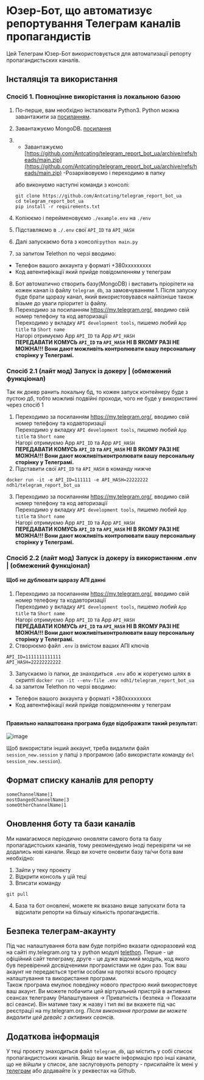 # Юзер-Бот, що автоматизує репортування Телеграм каналів пропагандистів

Цей Телеграм Юзер-Бот використовується для автоматизації репорту пропагандистьских каналів.



## Інсталяція та використання
### Спосіб 1. Повноцінне викорістання із локальною базою
1. По-перше, вам необхідно інсталювати Python3. Python можна завантажити за [посиланням](https://www.python.org/).
2. Завантажуємо MongoDB. [посилання](https://www.mongodb.com/try/download/community?tck=docs_server)
3. 
    - Завантажуємо  [https://github.com/Antcating/telegram_report_bot_ua/archive/refs/heads/main.zip](https://github.com/Antcating/telegram_report_bot_ua/archive/refs/heads/main.zip)
    -Розархівовуємо і переходимо в папку

    або виконуємо наступні команди з консолі:
    ```
    git clone https://github.com/Antcating/telegram_report_bot_ua
    cd telegram_report_bot_ua
    pip install -r requirements.txt
    ```


4. Копіюємо і перейменовуємо `./example.env` на `./env`
5. Підставляємо в `./.env` свої `API_ID` та `API_HASH`
6. Далі запускаємо бота з консолі:`python main.py`
7. за запитом Telethon по черзі вводимо:
- Телефон вашого аккаунта у форматі +380ххххххххх
- Код автентифікації який прийде повідомленням у телеграм
8. Бот автоматично створить базу(MongoDB) і виставить пріорітети на кожен канал із файлу `telegram_db`, за замовчуванням 1. Після запуску буде брати щоразу канал, який використовувався найпізніше також візьме до уваги пріоритет із файлу.
9. Переходимо за посиланням https://my.telegram.org/, вводимо свій номер телефону та код авторизації
   <br>Переходимо у вкладку `API development tools`, пишемо любий `App title` та `Short name`
   <br>Нагорі отримуємо App `API_ID` та App `API_HASH`
   <br>**ПЕРЕДАВАТИ КОМУСЬ `API_ID` та `API_HASH` НІ В ЯКОМУ РАЗІ НЕ МОЖНА!!! Вони дают можливіть контролювати вашу персональну сторінку у Телеграмі.**

### Спосіб 2.1 (лайт мод) Запуск із докеру | (обмежений функціонал) 
Так як докер ранить локальну бд, то кожен запуск контейнеру буде з пустою дб, тобто можливі подвійні проходи, чого не буде у  використанні через спосіб 1
1. Переходимо за посиланням https://my.telegram.org/, вводимо свій номер телефону та кодавторизації
<br>Переходимо у вкладку `API development tools`, пишемо любий `App title` та `Short name`
<br>Нагорі отримуємо App `API_ID` та App `API_HASH`
<br>**ПЕРЕДАВАТИ КОМУСЬ `API_ID` та `API_HASH` НІ В ЯКОМУ РАЗІ НЕ МОЖНА!!! Вони дают можливітьконтролювати вашу персональну сторінку у Телеграмі.**
2. Підставити свої `API_ID` та `API_HASH` в команду нижче

`docker run -it -e API_ID=111111 -e API_HASH=22222222 ndh1/telegram_report_bot_ua`

3. Переходимо за посиланням https://my.telegram.org/, вводимо свій номер телефону та код авторизації
   <br>Переходимо у вкладку `API development tools`, пишемо любий `App title` та `Short name`
   <br>Нагорі отримуємо App `API_ID` та App `API_HASH`
   <br>**ПЕРЕДАВАТИ КОМУСЬ `API_ID` та `API_HASH` НІ В ЯКОМУ РАЗІ НЕ МОЖНА!!! Вони дают можливіть контролювати вашу персональну сторінку у Телеграмі.**

### Спосіб 2.2 (лайт мод) Запуск із докеру  із використаннм .env | (обмежений функціонал)
#### Щоб не дублювати щоразу АПІ данні
 1) Переходимо за посиланням https://my.telegram.org/, вводимо свій номер телефону та кодавторизації
<br>Переходимо у вкладку `API development tools`, пишемо любий `App title` та `Short name`
<br>Нагорі отримуємо App `API_ID` та App `API_HASH`
<br>**ПЕРЕДАВАТИ КОМУСЬ `API_ID` та `API_HASH` НІ В ЯКОМУ РАЗІ НЕ МОЖНА!!! Вони дают можливітьконтролювати вашу персональну сторінку у Телеграмі.**
 2) Cтворюємо файл `.env` із вмістом ваших АПІ ключів 
 ```
 API_ID=1111111111111
 API_HASH=22222222222
 ```
 3) Запускаємо із папки, де знаходиться `.env` або ж корегуємо шлях в скрипті
 `docker run -it --env-file .env ndh1/telegram_report_bot_ua`
 4) за запитом Telethon по черзі вводимо:
 - Телефон вашого аккаунта у форматі +380ххххххххх
 - Код автентифікації який прийде повідомленням у телеграм

<br>**Правильно налаштована програма буде відображати такий результат:**
<br><br>![image](https://user-images.githubusercontent.com/39994538/155859028-e83b5228-e711-4f21-bf4e-db9b1cfccb24.png)

Щоб використати інший аккаунт, треба видалили файл `session_new.session` у папці з програмою (або використати команду `del session_new.session`).

## Формат списку каналів для репорту
    someChannelName|1
    mostDangedChannelName|3
    someOtherChannelName|1
    

## Оновлення боту та бази каналів
Ми намагаємося періодично оновляти самого бота та базу пропагадистських каналів, тому рекомендуємо іноді перевіряти чи не додались нові канали. 
Якщо ви хочете оновити базу та/чи бота вам необхідно: 
1. Зайти у теку проекту
2. Відкрити консоль у цій теці 
3. Вписати команду 
``` 
git pull
```
4. База та бот оновлені, можете як вказано вище запускати бота та відсилати репорти на більшу кількість пропагандистів.


## Безпека телеграм-акаунту

Під час налаштування бота вам буде потрібно вказати одноразовий код на сайті my.telegram.org та у python модулі [telethon](https://github.com/LonamiWebs/Telethon). Перше - це офіційний сайт телеграму, друге - це дуже відомий модуль, код якого був перевірений досвідченими програмістами не один раз. Тож ваш акаунт не передається третім особам на протязі всього процесу налаштування та використання програми.
<br>Також програма емулює поведінку нового пристрою який використовує ваш акаунт. Ви можете побачити цей віртуальний пристрій в активних сеансах телеграму (Налаштування -> Приватність і безпека -> Показати всі сеанси). Він матиме таку ж назву і тип які ви вкажете під час реєстрації на my.telegram.org. _Після виконання програми ви можете видалити цей девайс з активних сеансів._

## Додаткова інформація

У теці проєкту знаходиться файл `telegram_db`, що містить у собі список пропагандистських каналів. Якщо ви маєте інформацію про інші канали, що не війшли у список, але заслуговують репорту - присилайте їх мені у [телеграм](https://www.t.me/Achating) або додавайте їх у реквестах на Github.
```
